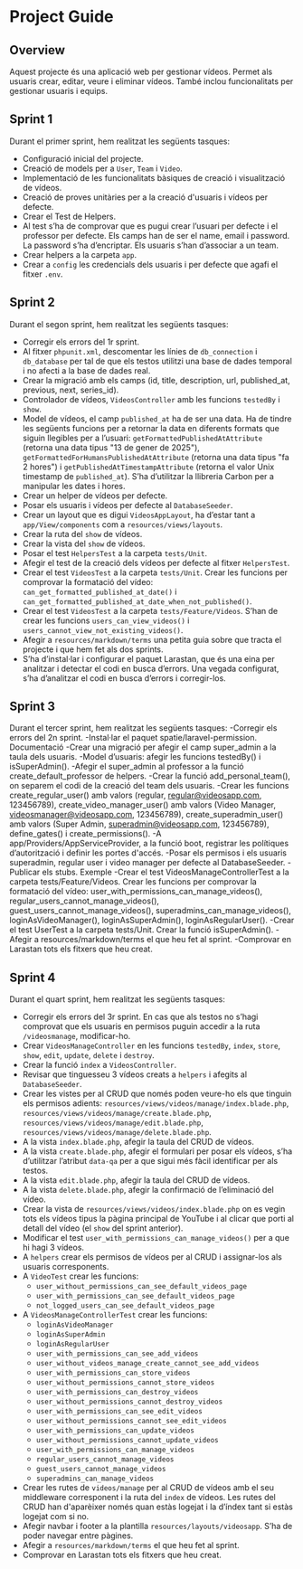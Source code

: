 # Project Guide

## Overview
Aquest projecte és una aplicació web per gestionar vídeos. Permet als usuaris crear, editar, veure i eliminar vídeos. També inclou funcionalitats per gestionar usuaris i equips.

## Sprint 1
Durant el primer sprint, hem realitzat les següents tasques:
- Configuració inicial del projecte.
- Creació de models per a `User`, `Team` i `Video`.
- Implementació de les funcionalitats bàsiques de creació i visualització de vídeos.
- Creació de proves unitàries per a la creació d'usuaris i vídeos per defecte.
- Crear el Test de Helpers.
- Al test s’ha de comprovar que es pugui crear l’usuari per defecte i el professor per defecte. Els camps han de ser el name, email i password. La password s’ha d’encriptar. Els usuaris s’han d’associar a un team.
- Crear helpers a la carpeta `app`.
- Crear a `config` les credencials dels usuaris i per defecte que agafi el fitxer `.env`.

## Sprint 2
Durant el segon sprint, hem realitzat les següents tasques:
- Corregir els errors del 1r sprint.
- Al fitxer `phpunit.xml`, descomentar les línies de `db_connection` i `db_database` per tal de que els testos utilitzi una base de dades temporal i no afecti a la base de dades real.
- Crear la migració amb els camps (id, title, description, url, published_at, previous, next, series_id).
- Controlador de vídeos, `VideosController` amb les funcions `testedBy` i `show`.
- Model de vídeos, el camp `published_at` ha de ser una data. Ha de tindre les següents funcions per a retornar la data en diferents formats que siguin llegibles per a l’usuari: `getFormattedPublishedAtAttribute` (retorna una data tipus "13 de gener de 2025"), `getFormattedForHumansPublishedAtAttribute` (retorna una data tipus "fa 2 hores") i `getPublishedAtTimestampAttribute` (retorna el valor Unix timestamp de `published_at`). S’ha d’utilitzar la llibreria Carbon per a manipular les dates i hores.
- Crear un helper de vídeos per defecte.
- Posar els usuaris i vídeos per defecte al `DatabaseSeeder`.
- Crear un layout que es digui `VideosAppLayout`, ha d’estar tant a `app/View/components` com a `resources/views/layouts`.
- Crear la ruta del `show` de vídeos.
- Crear la vista del `show` de vídeos.
- Posar el test `HelpersTest` a la carpeta `tests/Unit`.
- Afegir el test de la creació dels vídeos per defecte al fitxer `HelpersTest`.
- Crear el test `VideosTest` a la carpeta `tests/Unit`. Crear les funcions per comprovar la formatació del vídeo: `can_get_formatted_published_at_date()` i `can_get_formatted_published_at_date_when_not_published()`.
- Crear el test `VideosTest` a la carpeta `tests/Feature/Videos`. S’han de crear les funcions `users_can_view_videos()` i `users_cannot_view_not_existing_videos()`.
- Afegir a `resources/markdown/terms` una petita guia sobre que tracta el projecte i que hem fet als dos sprints.
- S’ha d’instal·lar i configurar el paquet Larastan, que és una eina per analitzar i detectar el codi en busca d’errors. Una vegada configurat, s’ha d’analitzar el codi en busca d’errors i corregir-los.

## Sprint 3
Durant el tercer sprint, hem realitzat les següents tasques:
-Corregir els errors del 2n sprint.
-Instal·lar el paquet spatie/laravel-permission. Documentació
-Crear una migració per afegir el camp super_admin a la taula dels usuaris.
-Model d’usuaris: afegir les funcions testedBy() i isSuperAdmin().
-Afegir el super_admin al professor a la funció create_default_professor de helpers.
-Crear la funció add_personal_team(), on separem el codi de la creació del team dels usuaris.
-Crear les funcions create_regular_user() amb valors (regular, regular@videosapp.com, 123456789), create_video_manager_user() amb valors (Video Manager, videosmanager@videosapp.com, 123456789), create_superadmin_user() amb valors (Super Admin, superadmin@videosapp.com, 123456789), define_gates() i create_permissions().
-A app/Providers/AppServiceProvider, a la funció boot, registrar les polítiques d’autorització i definir les portes d'accés.
-Posar els permisos i els usuaris superadmin, regular user i video manager per defecte al DatabaseSeeder.
-Publicar els stubs. Exemple
-Crear el test VideosManageControllerTest a la carpeta tests/Feature/Videos. Crear les funcions per comprovar la formatació del vídeo: user_with_permissions_can_manage_videos(), regular_users_cannot_manage_videos(), guest_users_cannot_manage_videos(), superadmins_can_manage_videos(), loginAsVideoManager(), loginAsSuperAdmin(), loginAsRegularUser().
-Crear el test UserTest a la carpeta tests/Unit. Crear la funció isSuperAdmin().
-Afegir a resources/markdown/terms el que heu fet al sprint.
-Comprovar en Larastan tots els fitxers que heu creat.

## Sprint 4
Durant el quart sprint, hem realitzat les següents tasques:
- Corregir els errors del 3r sprint. En cas que als testos no s’hagi comprovat que els usuaris en permisos puguin accedir a la ruta `/videosmanage`, modificar-ho.
- Crear `VideosManageController` en les funcions `testedBy`, `index`, `store`, `show`, `edit`, `update`, `delete` i `destroy`.
- Crear la funció `index` a `VideosController`.
- Revisar que tinguesseu 3 vídeos creats a `helpers` i afegits al `DatabaseSeeder`.
- Crear les vistes per al CRUD que només poden veure-ho els que tinguin els permisos adients: `resources/views/videos/manage/index.blade.php`, `resources/views/videos/manage/create.blade.php`, `resources/views/videos/manage/edit.blade.php`, `resources/views/videos/manage/delete.blade.php`.
- A la vista `index.blade.php`, afegir la taula del CRUD de vídeos.
- A la vista `create.blade.php`, afegir el formulari per posar els vídeos, s’ha d’utilitzar l’atribut `data-qa` per a que sigui més fàcil identificar per als testos.
- A la vista `edit.blade.php`, afegir la taula del CRUD de vídeos.
- A la vista `delete.blade.php`, afegir la confirmació de l’eliminació del vídeo.
- Crear la vista de `resources/views/videos/index.blade.php` on es vegin tots els vídeos tipus la pàgina principal de YouTube i al clicar que porti al detall del vídeo (el `show` del sprint anterior).
- Modificar el test `user_with_permissions_can_manage_videos()` per a que hi hagi 3 vídeos.
- A `helpers` crear els permisos de vídeos per al CRUD i assignar-los als usuaris corresponents.
- A `VideoTest` crear les funcions:
    - `user_without_permissions_can_see_default_videos_page`
    - `user_with_permissions_can_see_default_videos_page`
    - `not_logged_users_can_see_default_videos_page`
- A `VideosManageControllerTest` crear les funcions:
    - `loginAsVideoManager`
    - `loginAsSuperAdmin`
    - `loginAsRegularUser`
    - `user_with_permissions_can_see_add_videos`
    - `user_without_videos_manage_create_cannot_see_add_videos`
    - `user_with_permissions_can_store_videos`
    - `user_without_permissions_cannot_store_videos`
    - `user_with_permissions_can_destroy_videos`
    - `user_without_permissions_cannot_destroy_videos`
    - `user_with_permissions_can_see_edit_videos`
    - `user_without_permissions_cannot_see_edit_videos`
    - `user_with_permissions_can_update_videos`
    - `user_without_permissions_cannot_update_videos`
    - `user_with_permissions_can_manage_videos`
    - `regular_users_cannot_manage_videos`
    - `guest_users_cannot_manage_videos`
    - `superadmins_can_manage_videos`
- Crear les rutes de `videos/manage` per al CRUD de vídeos amb el seu middleware corresponent i la ruta del `index` de vídeos. Les rutes del CRUD han d'aparèixer només quan estàs logejat i la d’índex tant si estàs logejat com si no.
- Afegir navbar i footer a la plantilla `resources/layouts/videosapp`. S’ha de poder navegar entre pàgines.
- Afegir a `resources/markdown/terms` el que heu fet al sprint.
- Comprovar en Larastan tots els fitxers que heu creat.